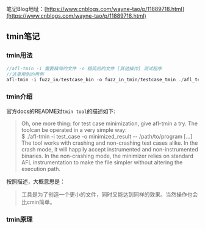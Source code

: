 笔记Blog地址：[https://www.cnblogs.com/wayne-tao/p/11889718.html](https://www.cnblogs.com/wayne-tao/p/11889718.html)
## tmin笔记
### tmin用法
```c
//afl-tmin -i 需要精简的文件 -o 精简后的文件 [其他操作] 测试程序
//这里用到的用例
afl-tmin -i fuzz_in/testcase_bin -o fuzz_in_tmin/testcase_tmin ./afl_test
```
### tmin介绍
官方docs的README对`tmin tool`的描述如下:  
>Oh, one more thing: for test case minimization, give afl-tmin a try. The toolcan be operated in a very simple way:  
$ ./afl-tmin -i test_case -o minimized_result -- /path/to/program [...]  
The tool works with crashing and non-crashing test cases alike. In the crash mode, it will happily accept instrumented and non-instrumented binaries. In the non-crashing mode, the minimizer relies on standard AFL instrumentation to make the file simpler without altering the execution path.  

按照描述，大概意思是：  
>工具是为了创造一个更小的文件，同时又能达到同样的效果。当然操作也会比cmin简单。

### tmin原理
